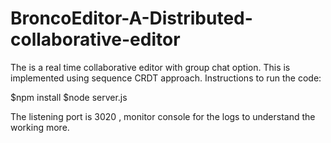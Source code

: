 # BroncoEditor-A-Distributed-collaborative-editor
The is a real time collaborative editor with group chat option. This is implemented using sequence CRDT approach.
Instructions to run the code:

$npm install
$node server.js

The listening port is 3020 , monitor console for the logs to understand the working more.
